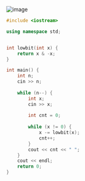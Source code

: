 ![image](https://cdn.jsdelivr.net/gh/XmchxUp/cloudimg@master/20220216/image.51glza3p7b40.webp)

```c++
#include <iostream>

using namespace std;


int lowbit(int x) {
    return x & -x;
}

int main() {
    int n;
    cin >> n;
    
    while (n--) {
        int x;
        cin >> x;
        
        int cnt = 0;
        
        while (x != 0) {
            x -= lowbit(x);
            cnt++;
        }
        cout << cnt << " ";
    }
    cout << endl;
    return 0;
}
```